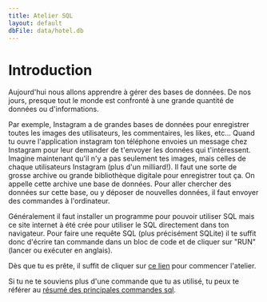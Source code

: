 ```yaml
---
title: Atelier SQL
layout: default
dbFile: data/hotel.db
---
```

<h1>Introduction</h1>

Aujourd'hui nous allons apprendre à gérer des bases de données. De nos jours, presque tout le monde est confronté à une grande quantité de données ou d'informations. 

Par exemple, Instagram a de grandes bases de données pour enregistrer toutes les images des utilisateurs, les commentaires, les likes, etc... Quand tu ouvre l'application instagram ton téléphone envoies un message chez Instagram pour leur demander de t'envoyer les données qui t'intéressent. Imagine maintenant qu'il n'y a pas seulement tes images, mais celles de chaque utilisateurs Instagram (plus d'un milliard!). Il faut une sorte de grosse archive ou grande bibliothèque digitale pour enregistrer tout ça. On appelle cette archive une base de données. Pour aller chercher des données sur cette base, ou y déposer de nouvelles données, il faut envoyer des commandes à l'ordinateur. 

Généralement il faut installer un programme pour pouvoir utiliser SQL mais ce site internet à été crée pour utiliser le SQL directement dans ton navigateur. Pour faire une requête SQL (plus précisément SQLite) il te suffit donc d'écrire tan commande dans un bloc de code et de cliquer sur "RUN" (lancer ou exécuter en anglais). 

<sql-exercise
  data-question="Ceci est un bloc de code interactif, tu peux éditer le code ci-dessous."
  data-comment="(Pour les pros: Shift+Enter est un raccourci de clavier pour exécuter la commande au lieu de clique sur RUN)"
  data-default-text="SELECT *
FROM personnages
LIMIT 3"></sql-exercise>

Dès que tu es prête, il suffit de cliquer sur <a href="atelier.html">ce lien</a> pour commencer l'atelier.

Si tu ne te souviens plus d'une commande que tu as utilisé, tu peux te référer au <a href="commandes_sql.html">résumé des principales commandes sql</a>.
